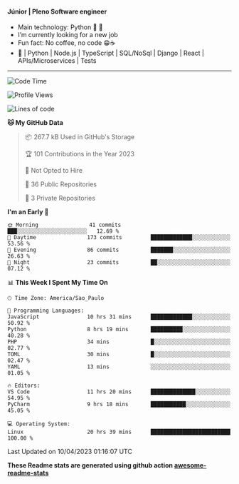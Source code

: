 #### Júnior | Pleno Software engineer 

- Main technology: Python 🐍 💖
- I’m currently looking for a new job
- Fun fact: No coffee, no code 😁☕
- 📖 | Python | Node.js | TypeScript | SQL/NoSql | Django | React | APIs/Microservices | Tests 
---
<!--START_SECTION:waka-->
![Code Time](http://img.shields.io/badge/Code%20Time-676%20hrs%2037%20mins-blue)

![Profile Views](http://img.shields.io/badge/Profile%20Views-0-blue)

![Lines of code](https://img.shields.io/badge/From%20Hello%20World%20I%27ve%20Written-10.6%20million%20lines%20of%20code-blue)

**🐱 My GitHub Data** 

> 📦 267.7 kB Used in GitHub's Storage 
 > 
> 🏆 101 Contributions in the Year 2023
 > 
> 🚫 Not Opted to Hire
 > 
> 📜 36 Public Repositories 
 > 
> 🔑 3 Private Repositories 
 > 
**I'm an Early 🐤** 

```text
🌞 Morning                41 commits          ███░░░░░░░░░░░░░░░░░░░░░░   12.69 % 
🌆 Daytime                173 commits         █████████████░░░░░░░░░░░░   53.56 % 
🌃 Evening                86 commits          ███████░░░░░░░░░░░░░░░░░░   26.63 % 
🌙 Night                  23 commits          ██░░░░░░░░░░░░░░░░░░░░░░░   07.12 % 
```


📊 **This Week I Spent My Time On** 

```text
🕑︎ Time Zone: America/Sao_Paulo

💬 Programming Languages: 
JavaScript               10 hrs 31 mins      █████████████░░░░░░░░░░░░   50.92 % 
Python                   8 hrs 19 mins       ██████████░░░░░░░░░░░░░░░   40.28 % 
PHP                      34 mins             █░░░░░░░░░░░░░░░░░░░░░░░░   02.77 % 
TOML                     30 mins             █░░░░░░░░░░░░░░░░░░░░░░░░   02.47 % 
YAML                     13 mins             ░░░░░░░░░░░░░░░░░░░░░░░░░   01.05 % 

🔥 Editors: 
VS Code                  11 hrs 20 mins      ██████████████░░░░░░░░░░░   54.95 % 
PyCharm                  9 hrs 18 mins       ███████████░░░░░░░░░░░░░░   45.05 % 

💻 Operating System: 
Linux                    20 hrs 39 mins      █████████████████████████   100.00 % 
```


 Last Updated on 10/04/2023 01:16:07 UTC
<!--END_SECTION:waka-->

**These Readme stats are generated using github action [awesome-readme-stats](https://github.com/anmol098/waka-readme-stats)**
